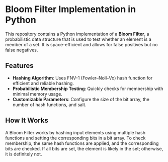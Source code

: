 # Bloom Filter Implementation in Python

This repository contains a Python implementation of a **Bloom Filter**, a probabilistic data structure that is used to test whether an element is a member of a set. It is space-efficient and allows for false positives but no false negatives.

## Features

- **Hashing Algorithm**: Uses FNV-1 (Fowler–Noll–Vo) hash function for efficient and reliable hashing.
- **Probabilistic Membership Testing**: Quickly checks for membership with minimal memory usage.
- **Customizable Parameters**: Configure the size of the bit array, the number of hash functions, and salt.

## How It Works

A Bloom Filter works by hashing input elements using multiple hash functions and setting the corresponding bits in a bit array. To check membership, the same hash functions are applied, and the corresponding bits are checked. If all bits are set, the element is likely in the set; otherwise, it is definitely not.